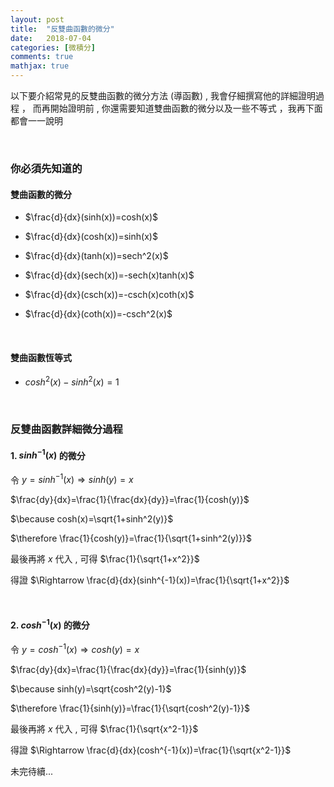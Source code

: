 ```yaml
---
layout: post
title:  "反雙曲函數的微分"
date:   2018-07-04
categories: [微積分]
comments: true
mathjax: true
---
```


以下要介紹常見的反雙曲函數的微分方法 (導函數) , 我會仔細撰寫他的詳細證明過程 ， 而再開始證明前 , 你還需要知道雙曲函數的微分以及一些不等式 ，我再下面都會一一說明

<br/>

### 你必須先知道的

#### 雙曲函數的微分

- $\frac{d}{dx}(sinh(x))=cosh(x)$

- $\frac{d}{dx}(cosh(x))=sinh(x)$

- $\frac{d}{dx}(tanh(x))=sech^2(x)$

- $\frac{d}{dx}(sech(x))=-sech(x)tanh(x)$

- $\frac{d}{dx}(csch(x))=-csch(x)coth(x)$

- $\frac{d}{dx}(coth(x))=-csch^2(x)$

<br/>

#### 雙曲函數恆等式

- $cosh^2(x)-sinh^2(x)=1$

<br/>

### 反雙曲函數詳細微分過程

#### 1. $sinh^{-1}(x)$ 的微分

令 $y=sinh^{-1}(x)\Rightarrow sinh(y)=x$

$\frac{dy}{dx}=\frac{1}{\frac{dx}{dy}}=\frac{1}{cosh(y)}$

$\because cosh(x)=\sqrt{1+sinh^2(y)}$

$\therefore \frac{1}{cosh(y)}=\frac{1}{\sqrt{1+sinh^2(y)}}$

最後再將 $x$ 代入 , 可得 $\frac{1}{\sqrt{1+x^2}}$

得證 $\Rightarrow \frac{d}{dx}(sinh^{-1}(x))=\frac{1}{\sqrt{1+x^2}}$

<br/>

#### 2. $cosh^{-1}(x)$ 的微分

令 $y=cosh^{-1}(x)\Rightarrow cosh(y)=x$

$\frac{dy}{dx}=\frac{1}{\frac{dx}{dy}}=\frac{1}{sinh(y)}$

$\because sinh(y)=\sqrt{cosh^2(y)-1}$

$\therefore \frac{1}{sinh(y)}=\frac{1}{\sqrt{cosh^2(y)-1}}$

最後再將 $x$ 代入 , 可得 $\frac{1}{\sqrt{x^2-1}}$

得證 $\Rightarrow \frac{d}{dx}(cosh^{-1}(x))=\frac{1}{\sqrt{x^2-1}}$

未完待續...